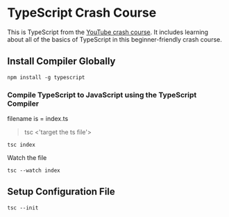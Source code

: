 # TypeScript Crash Course

This is TypeScript from the [YouTube crash course](https://www.youtube.com/watch?v=BCg4U1FzODs). It includes learning about all of the basics of TypeScript in this beginner-friendly crash course.

## Install Compiler Globally

```
npm install -g typescript
```

### Compile TypeScript to JavaScript using the TypeScript Compiler

filename is = index.ts

> tsc <'target the ts file'>

```
tsc index
```

Watch the file

```
tsc --watch index
```

## Setup Configuration File

```
tsc --init
```
